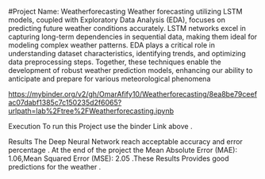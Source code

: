 #Project Name: Weatherforecasting
Weather forecasting utilizing LSTM models, coupled with Exploratory Data Analysis (EDA), focuses on predicting future weather conditions accurately. LSTM networks excel in capturing long-term dependencies in sequential data, making them ideal for modeling complex weather patterns. EDA plays a critical role in understanding dataset characteristics, identifying trends, and optimizing data preprocessing steps. Together, these techniques enable the development of robust weather prediction models, enhancing our ability to anticipate and prepare for various meteorological phenomena

https://mybinder.org/v2/gh/OmarAfify10/Weatherforecasting/8ea8be79ceefac07dabf1385c7c150235d2f6065?urlpath=lab%2Ftree%2FWeatherforecasting.ipynb

Execution 
To run this Project use the binder Link above .

Results
The Deep Neural Network reach acceptable accuracy and error percentage . At the end of the project the Mean Absolute Error (MAE): 1.06,Mean Squared Error (MSE): 2.05 .These Results Provides good predictions for the weather .


